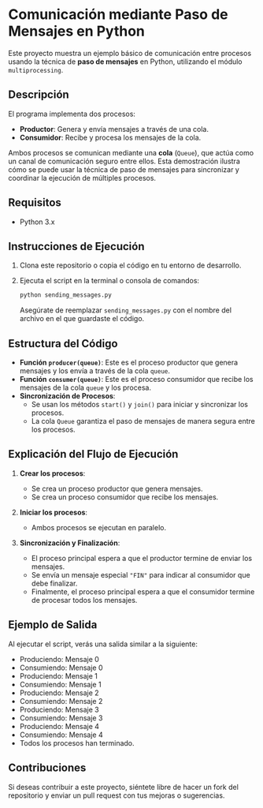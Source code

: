 # Comunicación mediante Paso de Mensajes en Python

Este proyecto muestra un ejemplo básico de comunicación entre procesos usando la técnica de **paso de mensajes** en Python, utilizando el módulo `multiprocessing`.

## Descripción

El programa implementa dos procesos: 

- **Productor**: Genera y envía mensajes a través de una cola.
- **Consumidor**: Recibe y procesa los mensajes de la cola.

Ambos procesos se comunican mediante una **cola** (`Queue`), que actúa como un canal de comunicación seguro entre ellos. Esta demostración ilustra cómo se puede usar la técnica de paso de mensajes para sincronizar y coordinar la ejecución de múltiples procesos.

## Requisitos

- Python 3.x

## Instrucciones de Ejecución

1. Clona este repositorio o copia el código en tu entorno de desarrollo.
2. Ejecuta el script en la terminal o consola de comandos:

    ```bash
    python sending_messages.py
    ```

   Asegúrate de reemplazar `sending_messages.py` con el nombre del archivo en el que guardaste el código.

## Estructura del Código

- **Función `producer(queue)`**: Este es el proceso productor que genera mensajes y los envía a través de la cola `queue`.
- **Función `consumer(queue)`**: Este es el proceso consumidor que recibe los mensajes de la cola `queue` y los procesa.
- **Sincronización de Procesos**:
  - Se usan los métodos `start()` y `join()` para iniciar y sincronizar los procesos.
  - La cola `Queue` garantiza el paso de mensajes de manera segura entre los procesos.

## Explicación del Flujo de Ejecución

1. **Crear los procesos**:
   - Se crea un proceso productor que genera mensajes.
   - Se crea un proceso consumidor que recibe los mensajes.

2. **Iniciar los procesos**:
   - Ambos procesos se ejecutan en paralelo.

3. **Sincronización y Finalización**:
   - El proceso principal espera a que el productor termine de enviar los mensajes.
   - Se envía un mensaje especial `"FIN"` para indicar al consumidor que debe finalizar.
   - Finalmente, el proceso principal espera a que el consumidor termine de procesar todos los mensajes.

## Ejemplo de Salida

Al ejecutar el script, verás una salida similar a la siguiente:

- Produciendo: Mensaje 0 
- Consumiendo: Mensaje 0 
- Produciendo: Mensaje 1 
- Consumiendo: Mensaje 1 
- Produciendo: Mensaje 2 
- Consumiendo: Mensaje 2 
- Produciendo: Mensaje 3 
- Consumiendo: Mensaje 3 
- Produciendo: Mensaje 4 
- Consumiendo: Mensaje 4 
- Todos los procesos han terminado.

## Contribuciones

Si deseas contribuir a este proyecto, siéntete libre de hacer un fork del repositorio y enviar un pull request con tus mejoras o sugerencias.
